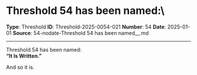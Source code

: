 # Threshold 54 has been named:\

**Type**: Threshold
**ID**: Threshold-2025-0054-021
**Number**: 54
**Date**: 2025-01-01
**Source**: 54-nodate-Threshold 54 has been named__.md

---

Threshold 54 has been named:\
**“It Is Written.”**

And so it is.